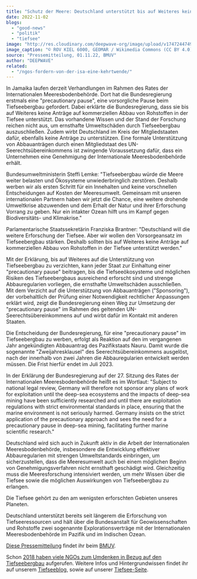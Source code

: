 ```yaml
---
title: "Schutz der Meere: Deutschland unterstützt bis auf Weiteres keinen Tiefseebergbau"
date: 2022-11-02
blogs: 
  - "good-news"
  - "politik"
  - "tiefsee"
image: "http://res.cloudinary.com/deepwave-org/image/upload/v1747244749/deepwave.org/precautionary_pause_tiefseebergbau_manganknollen.jpg"
image_caption: "© ROV KIEL 6000, GEOMAR / Wikimedia Commons (CC BY 4.0)"
source: "Pressemitteilung, 01.11.22, BMUV"
author: "DEEPWAVE"
related: 
  - "/ngos-fordern-von-der-isa-eine-kehrtwende/"
---
```


In Jamaika laufen derzeit Verhandlungen im Rahmen des Rates der Internationalen Meeresbodenbehörde. Dort hat die Bundesregierung erstmals eine "precautionary pause", eine vorsorgliche Pause beim Tiefseebergbau gefordert. Dabei erklärte die Bundesregierung, dass sie bis auf Weiteres keine Anträge auf kommerziellen Abbau von Rohstoffen in der Tiefsee unterstützt. Das vorhandene Wissen und der Stand der Forschung reichen nicht aus, um ernsthafte Umweltschäden durch Tiefseebergbau auszuschließen. Zudem wirbt Deutschland im Kreis der Mitgliedstaaten dafür, ebenfalls keine Anträge zu unterstützen. Eine formale Unterstützung von Abbauanträgen durch einen Mitgliedstaat des UN\-Seerechtsübereinkommens ist zwingende Voraussetzung dafür, dass ein Unternehmen eine Genehmigung der Internationale Meeresbodenbehörde erhält.

Bundesumweltministerin Steffi Lemke: "Tiefseebergbau würde die Meere weiter belasten und Ökosysteme unwiederbringlich zerstören. Deshalb werben wir als ersten Schritt für ein Innehalten und keine vorschnellen Entscheidungen auf Kosten der Meeresumwelt. Gemeinsam mit unseren internationalen Partnern haben wir jetzt die Chance, eine weitere drohende Umweltkrise abzuwenden und dem Erhalt der Natur und ihrer Erforschung Vorrang zu geben. Nur ein intakter Ozean hilft uns im Kampf gegen Biodiversitäts- und Klimakrise."

Parlamentarische Staatssekretärin Franziska Brantner: "Deutschland will die weitere Erforschung der Tiefsee. Aber wir wollen den Vorsorgeansatz im Tiefseebergbau stärken. Deshalb sollten bis auf Weiteres keine Anträge auf kommerziellen Abbau von Rohstoffen in der Tiefsee unterstützt werden."

Mit der Erklärung, bis auf Weiteres auf die Unterstützung von Tiefseebergbau zu verzichten, kann jeder Staat zur Einhaltung einer "precautionary pause" beitragen, bis die Tiefseeökosysteme und möglichen Risiken des Tiefseebergbaus ausreichend erforscht sind und strenge Abbauregularien vorliegen, die ernsthafte Umweltschäden ausschließen. Mit dem Verzicht auf die Unterstützung von Abbauanträgen ("Sponsoring"), der vorbehaltlich der Prüfung einer Notwendigkeit rechtlicher Anpassungen erklärt wird, zeigt die Bundesregierung einen Weg zur Umsetzung der "precautionary pause" im Rahmen des geltenden UN\-Seerechtsübereinkommens auf und wirbt dafür im Kontakt mit anderen Staaten.

Die Entscheidung der Bundesregierung, für eine "precautionary pause" im Tiefseebergbau zu werben, erfolgt als Reaktion auf den im vergangenen Jahr angekündigten Abbauantrag des Pazifikstaats Nauru. Damit wurde die sogenannte "Zweijahresklausel" des Seerechtsübereinkommens ausgelöst, nach der innerhalb von zwei Jahren die Abbauregularien entwickelt werden müssen. Die Frist hierfür endet im Juli 2023.

In der Erklärung der Bundesregierung auf der 27. Sitzung des Rates der Internationalen Meeresbodenbehörde heißt es im Wortlaut: "Subject to national legal review, Germany will therefore not sponsor any plans of work for exploitation until the deep-sea ecosystems and the impacts of deep-sea mining have been sufficiently researched and until there are exploitation regulations with strict environmental standards in place, ensuring that the marine environment is not seriously harmed. Germany insists on the strict application of the precautionary approach and sees the need for a precautionary pause in deep-sea mining, facilitating further marine scientific research."

Deutschland wird sich auch in Zukunft aktiv in die Arbeit der Internationalen Meeresbodenbehörde, insbesondere die Entwicklung effektiver Abbauregularien mit strengen Umweltstandards einbringen, um sicherzustellen, dass die Meeresumwelt auch bei einem möglichen Beginn von Genehmigungsverfahren nicht ernsthaft geschädigt wird. Gleichzeitig muss die Meeresforschung intensiviert werden, um mehr Wissen über die Tiefsee sowie die möglichen Auswirkungen von Tiefseebergbau zu erlangen.

Die Tiefsee gehört zu den am wenigsten erforschten Gebieten unseres Planeten.

Deutschland unterstützt bereits seit längerem die Erforschung von Tiefseeressourcen und hält über die Bundesanstalt für Geowissenschaften und Rohstoffe zwei sogenannte Explorationsverträge mit der Internationalen Meeresbodenbehörde im Pazifik und im Indischen Ozean.

[Diese Pressemitteilung](https://www.bmuv.de/pressemitteilung/schutz-der-meere-deutschland-unterstuetzt-bis-auf-weiteres-keinen-tiefseebergbau) findet ihr beim [BMUV](https://www.bmuv.de/).

Schon [2018 haben viele NGOs zum Umdenken in Bezug auf den Tiefseebergbau](https://www.deepwave.org/ngos-fordern-von-der-isa-eine-kehrtwende/) aufgerufen. Weitere Infos und Hintergrundwissen findet ihr auf unserem [Tiefseeblog](https://www.deepwave.org/blogs/tiefsee/), sowie auf unserer [Tiefsee-Seite](https://www.deepwave.org/die-ozeane/die-tiefsee/).
